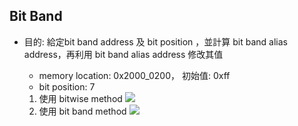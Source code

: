 ## Bit Band 
- 目的: 給定bit band address 及 bit position ，並計算 bit band alias address，再利用 bit band alias address 修改其值 
  - memory location: 0x2000_0200， 初始值: 0xff 
  - bit position: 7 

  1. 使用 bitwise method 
  ![](https://i.imgur.com/2Jjxi3x.png) 
  2. 使用 bit band method 
  ![](https://i.imgur.com/WVnp9jf.png) 
